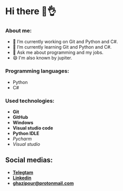 # Hi there 👋👌

### About me:
- 🔭 I’m currently working on Git and Python and C#.
- 🌱 I’m currently learning Git and Python and C#.
- 💬 Ask me about programming and my jobs.
- 😄 I'm also known by jupiter.

### Programming languages:
- Python
- C#

### Used technologies:
- **Git** 
- **GitHub**
- **Windows**
- **Visual studio code**
- **Python IDLE**
- *Pycharm*
- *Visual studio*

## Social medias:
- **[Telegtam](https://t.me/pghazipour)**
- **[Linkedin](https://www.linkedin.com/in/parsa-ghazipour-3301b3229/)**
- **<ghazipour@protonmail.com>**

